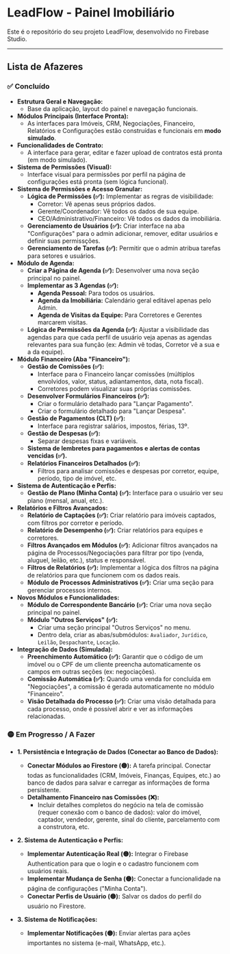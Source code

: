 # LeadFlow - Painel Imobiliário

Este é o repositório do seu projeto LeadFlow, desenvolvido no Firebase Studio.

---

## Lista de Afazeres

### ✅ Concluído
- **Estrutura Geral e Navegação:**
  - Base da aplicação, layout do painel e navegação funcionais.
- **Módulos Principais (Interface Pronta):**
  - As interfaces para Imóveis, CRM, Negociações, Financeiro, Relatórios e Configurações estão construídas e funcionais em **modo simulado**.
- **Funcionalidades de Contrato:**
  - A interface para gerar, editar e fazer upload de contratos está pronta (em modo simulado).
- **Sistema de Permissões (Visual):**
  - Interface visual para permissões por perfil na página de configurações está pronta (sem lógica funcional).
- **Sistema de Permissões e Acesso Granular:**
    -   **Lógica de Permissões (✅):** Implementar as regras de visibilidade:
        -   Corretor: Vê apenas seus próprios dados.
        -   Gerente/Coordenador: Vê todos os dados de sua equipe.
        -   CEO/Administrativo/Financeiro: Vê todos os dados da imobiliária.
    -   **Gerenciamento de Usuários (✅):** Criar interface na aba "Configurações" para o admin adicionar, remover, editar usuários e definir suas permissções.
    -   **Gerenciamento de Tarefas (✅):** Permitir que o admin atribua tarefas para setores e usuários.
- **Módulo de Agenda:**
    -   **Criar a Página de Agenda (✅):** Desenvolver uma nova seção principal no painel.
    -   **Implementar as 3 Agendas (✅):**
        -   **Agenda Pessoal:** Para todos os usuários.
        -   **Agenda da Imobiliária:** Calendário geral editável apenas pelo Admin.
        -   **Agenda de Visitas da Equipe:** Para Corretores e Gerentes marcarem visitas.
    -   **Lógica de Permissões da Agenda (✅):** Ajustar a visibilidade das agendas para que cada perfil de usuário veja apenas as agendas relevantes para sua função (ex: Admin vê todas, Corretor vê a sua e a da equipe).
- **Módulo Financeiro (Aba "Financeiro"):**
    -   **Gestão de Comissões (✅):**
        -   Interface para o Financeiro lançar comissões (múltiplos envolvidos, valor, status, adiantamentos, data, nota fiscal).
        -   Corretores podem visualizar suas próprias comissões.
    -   **Desenvolver Formulários Financeiros (✅):**
        -   Criar o formulário detalhado para "Lançar Pagamento".
        -   Criar o formulário detalhado para "Lançar Despesa".
    -   **Gestão de Pagamentos (CLT) (✅):**
        -   Interface para registrar salários, impostos, férias, 13º.
    -   **Gestão de Despesas (✅):**
        -   Separar despesas fixas e variáveis.
    -   **Sistema de lembretes para pagamentos e alertas de contas vencidas (✅).**
    -   **Relatórios Financeiros Detalhados (✅):**
        -   Filtros para analisar comissões e despesas por corretor, equipe, período, tipo de imóvel, etc.
- **Sistema de Autenticação e Perfis:**
    -   **Gestão de Plano (Minha Conta) (✅):** Interface para o usuário ver seu plano (mensal, anual, etc.).
- **Relatórios e Filtros Avançados:**
    -   **Relatório de Captações (✅):** Criar relatório para imóveis captados, com filtros por corretor e período.
    -   **Relatório de Desempenho (✅):** Criar relatórios para equipes e corretores.
    -   **Filtros Avançados em Módulos (✅):** Adicionar filtros avançados na página de Processos/Negociações para filtrar por tipo (venda, aluguel, leilão, etc.), status e responsável.
    -   **Filtros de Relatórios (✅):** Implementar a lógica dos filtros na página de relatórios para que funcionem com os dados reais.
    -   **Módulo de Processos Administrativos (✅):** Criar uma seção para gerenciar processos internos.
- **Novos Módulos e Funcionalidades:**
    -   **Módulo de Correspondente Bancário (✅):** Criar uma nova seção principal no painel.
    -   **Módulo "Outros Serviços" (✅):**
        -   Criar uma seção principal "Outros Serviços" no menu.
        -   Dentro dela, criar as abas/submódulos: `Avaliador`, `Jurídico`, `Leilão`, `Despachante`, `Locação`.
- **Integração de Dados (Simulada):**
    - **Preenchimento Automático (✅):** Garantir que o código de um imóvel ou o CPF de um cliente preencha automaticamente os campos em outras seções (ex: negociações).
    - **Comissão Automática (✅):** Quando uma venda for concluída em "Negociações", a comissão é gerada automaticamente no módulo "Financeiro".
    - **Visão Detalhada do Processo (✅):** Criar uma visão detalhada para cada processo, onde é possível abrir e ver as informações relacionadas.


### 🟡 Em Progresso / A Fazer

- **1. Persistência e Integração de Dados (Conectar ao Banco de Dados):**
    -   **Conectar Módulos ao Firestore (🟡):** A tarefa principal. Conectar todas as funcionalidades (CRM, Imóveis, Finanças, Equipes, etc.) ao banco de dados para salvar e carregar as informações de forma persistente.
    -   **Detalhamento Financeiro nas Comissões (❌):**
        -   Incluir detalhes completos do negócio na tela de comissão (requer conexão com o banco de dados): valor do imóvel, captador, vendedor, gerente, sinal do cliente, parcelamento com a construtora, etc.

- **2. Sistema de Autenticação e Perfis:**
    -   **Implementar Autenticação Real (🟡):** Integrar o Firebase Authentication para que o login e o cadastro funcionem com usuários reais.
    -   **Implementar Mudança de Senha (🟡):** Conectar a funcionalidade na página de configurações ("Minha Conta").
    -   **Conectar Perfis de Usuário (🟡):** Salvar os dados do perfil do usuário no Firestore.

- **3. Sistema de Notificações:**
    -   **Implementar Notificações (🟡):** Enviar alertas para ações importantes no sistema (e-mail, WhatsApp, etc.).